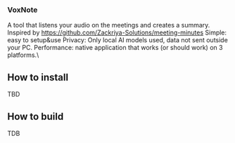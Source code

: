 ### VoxNote ###
A tool that listens your audio on the meetings and creates a summary. Inspired by https://github.com/Zackriya-Solutions/meeting-minutes
Simple: easy to setup&use
Privacy: Only local AI models used, data not sent outside your PC.
Performance: native application that works (or should work) on 3 platforms.\

## How to install ##
TBD

## How to build ##
TDB
